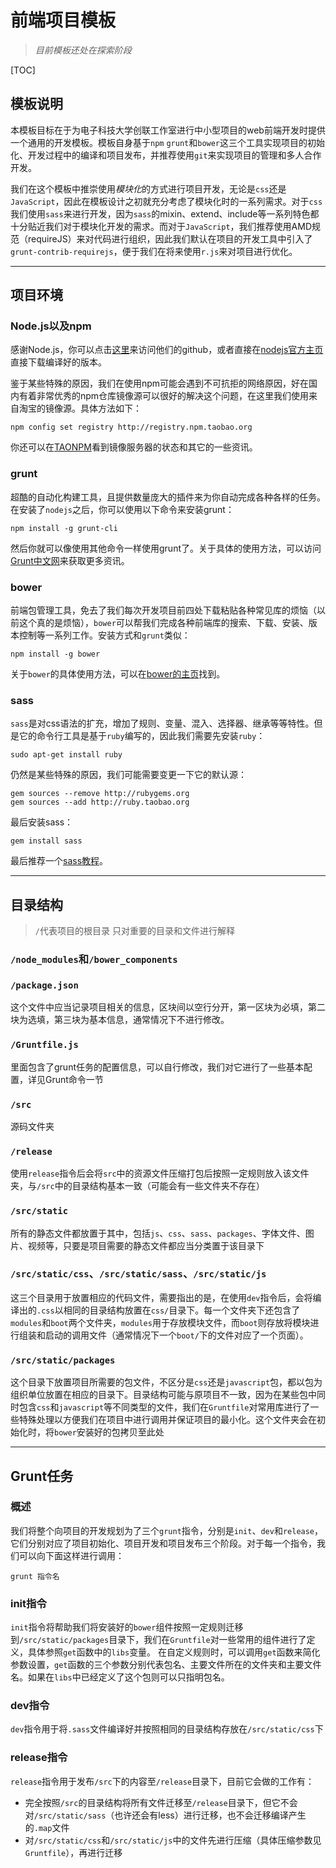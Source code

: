 # 前端项目模板

> *目前模板还处在探索阶段*

[TOC]

## 模板说明

本模板目标在于为电子科技大学创联工作室进行中小型项目的web前端开发时提供一个通用的开发模板。模板自身基于`npm` `grunt`和`bower`这三个工具实现项目的初始化、开发过程中的编译和项目发布，并推荐使用`git`来实现项目的管理和多人合作开发。

我们在这个模板中推崇使用*模块化*的方式进行项目开发，无论是`css`还是`JavaScript`，因此在模板设计之初就充分考虑了模块化时的一系列需求。对于`css`我们使用`sass`来进行开发，因为`sass`的mixin、extend、include等一系列特色都十分贴近我们对于模块化开发的需求。而对于`JavaScript`，我们推荐使用AMD规范（requireJS）来对代码进行组织，因此我们默认在项目的开发工具中引入了`grunt-contrib-requirejs`，便于我们在将来使用`r.js`来对项目进行优化。

-------------------------------------------------

## 项目环境

### Node.js以及npm

感谢Node.js，你可以点击[这里][nodejs@git]来访问他们的github，或者直接在[nodejs官方主页][nodejs@download]直接下载编译好的版本。

鉴于某些特殊的原因，我们在使用npm可能会遇到不可抗拒的网络原因，好在国内有着非常优秀的npm仓库镜像源可以很好的解决这个问题，在这里我们使用来自淘宝的镜像源。具体方法如下：

    npm config set registry http://registry.npm.taobao.org

你还可以在[TAONPM][npmmirror]看到镜像服务器的状态和其它的一些资讯。

### grunt

超酷的自动化构建工具，且提供数量庞大的插件来为你自动完成各种各样的任务。在安装了`nodejs`之后，你可以使用以下命令来安装grunt：

    npm install -g grunt-cli

然后你就可以像使用其他命令一样使用grunt了。关于具体的使用方法，可以访问[Grunt中文网][grunt]来获取更多资讯。

### bower

前端包管理工具，免去了我们每次开发项目前四处下载粘贴各种常见库的烦恼（以前这个真的是烦恼），`bower`可以帮我们完成各种前端库的搜索、下载、安装、版本控制等一系列工作。安装方式和`grunt`类似：

    npm install -g bower

关于`bower`的具体使用方法，可以在[bower的主页][bower]找到。

### sass

`sass`是对css语法的扩充，增加了规则、变量、混入、选择器、继承等等特性。但是它的命令行工具是基于`ruby`编写的，因此我们需要先安装`ruby`：

    sudo apt-get install ruby

仍然是某些特殊的原因，我们可能需要变更一下它的默认源：

    gem sources --remove http://rubygems.org
    gem sources --add http://ruby.taobao.org

最后安装sass：

    gem install sass

最后推荐一个[sass教程][sasstutorial]。

--------------------------------------------------------

## 目录结构

> `/`代表项目的根目录
> 只对重要的目录和文件进行解释

### `/node_modules`和`/bower_components`

### `/package.json`

这个文件中应当记录项目相关的信息，区块间以空行分开，第一区块为必填，第二块为选填，第三块为基本信息，通常情况下不进行修改。

### `/Gruntfile.js`

里面包含了grunt任务的配置信息，可以自行修改，我们对它进行了一些基本配置，详见Grunt命令一节

### `/src`

源码文件夹

### `/release`

使用`release`指令后会将`src`中的资源文件压缩打包后按照一定规则放入该文件夹，与`/src`中的目录结构基本一致（可能会有一些文件夹不存在）

### `/src/static`

所有的静态文件都放置于其中，包括`js`、`css`、`sass`、`packages`、字体文件、图片、视频等，只要是项目需要的静态文件都应当分类置于该目录下

### `/src/static/css`、`/src/static/sass`、`/src/static/js` 

这三个目录用于放置相应的代码文件，需要指出的是，在使用`dev`指令后，会将编译出的`.css`以相同的目录结构放置在`css/`目录下。每一个文件夹下还包含了`modules`和`boot`两个文件夹，`modules`用于存放模块文件，而`boot`则存放将模块进行组装和启动的调用文件（通常情况下一个`boot/`下的文件对应了一个页面）。

### `/src/static/packages`

这个目录下放置项目所需要的包文件，不区分是`css`还是`javascript`包，都以包为组织单位放置在相应的目录下。目录结构可能与原项目不一致，因为在某些包中同时包含`css`和`javascript`等不同类型的文件，我们在`Gruntfile`对常用库进行了一些特殊处理以方便我们在项目中进行调用并保证项目的最小化。这个文件夹会在初始化时，将`bower`安装好的包拷贝至此处

--------------------------------------------------------

## Grunt任务

### 概述

我们将整个向项目的开发规划为了三个`grunt`指令，分别是`init`、`dev`和`release`，它们分别对应了项目初始化、项目开发和项目发布三个阶段。对于每一个指令，我们可以向下面这样进行调用：
    
    grunt 指令名

### init指令

`init`指令将帮助我们将安装好的`bower`组件按照一定规则迁移到`/src/static/packages`目录下，我们在`Gruntfile`对一些常用的组件进行了定义，具体参照`get`函数中的`libs`变量。
在自定义规则时，可以调用`get`函数来简化参数设置，`get`函数的三个参数分别代表包名、主要文件所在的文件夹和主要文件名。如果在`libs`中已经定义了这个包则可以只指明包名。

### dev指令

`dev`指令用于将`.sass`文件编译好并按照相同的目录结构存放在`/src/static/css`下

### release指令

`release`指令用于发布`/src`下的内容至`/release`目录下，目前它会做的工作有：

+ 完全按照`/src`的目录结构将所有文件迁移至`/release`目录下，但它不会对`/src/static/sass`（也许还会有less）进行迁移，也不会迁移编译产生的`.map`文件
+ 对`/src/static/css`和`/src/static/js`中的文件先进行压缩（具体压缩参数见`Gruntfile`），再进行迁移


[nodejs@git]: https://github.com/nodejs 'nodejs'
[nodejs@download]: https://nodejs.org/en/download/ 'nodejs download'
[npmmirror]: http://npm.taobao.org 'taobao npm mirror'
[grunt]: http://www.gruntjs.net/ 'grunt'
[bower]: http://bower.io/ 'bower'
[sasstutorial]: http://www.w3cplus.com/sassguide/ 'sasstutorial'